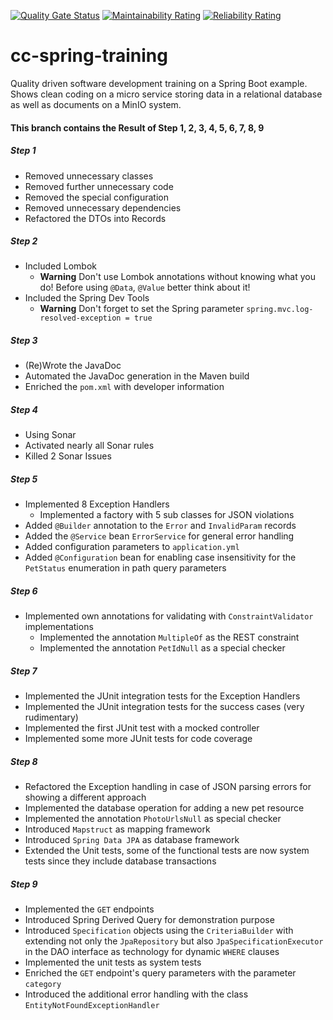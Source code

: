 [![Quality Gate Status](https://sonarcloud.io/api/project_badges/measure?project=dirweis_cc-spring-training&metric=alert_status)](https://sonarcloud.io/dashboard?id=dirweis_cc-spring-training)
[![Maintainability Rating](https://sonarcloud.io/api/project_badges/measure?project=dirweis_cc-spring-training&metric=sqale_rating)](https://sonarcloud.io/dashboard?id=dirweis_cc-spring-training)
[![Reliability Rating](https://sonarcloud.io/api/project_badges/measure?project=dirweis_cc-spring-training&metric=reliability_rating)](https://sonarcloud.io/dashboard?id=dirweis_cc-spring-training)
# cc-spring-training
Quality driven software development training on a Spring Boot example. Shows clean coding on a micro service storing data in a relational database as well as documents on a MinIO system.

#### This branch contains the Result of Step 1, 2, 3, 4, 5, 6, 7, 8, 9
##### Step 1
- Removed unnecessary classes
- Removed further unnecessary code
- Removed the special configuration
- Removed unnecessary dependencies
- Refactored the DTOs into Records

##### Step 2
- Included Lombok
     - **Warning** Don't use Lombok annotations without knowing what you do! Before using `@Data`, `@Value` better think about it!
- Included the Spring Dev Tools
     - **Warning** Don't forget to set the Spring parameter `spring.mvc.log-resolved-exception = true`

##### Step 3
- (Re)Wrote the JavaDoc
- Automated the JavaDoc generation in the Maven build
- Enriched the `pom.xml` with developer information

##### Step 4
- Using Sonar
- Activated nearly all Sonar rules
- Killed 2 Sonar Issues

##### Step 5
 - Implemented 8 Exception Handlers
     - Implemented a factory with 5 sub classes for JSON violations
 - Added `@Builder` annotation to the `Error` and `InvalidParam` records
 - Added the `@Service` bean `ErrorService` for general error handling
 - Added configuration parameters to `application.yml`
 - Added `@Configuration` bean for enabling case insensitivity for the `PetStatus` enumeration in path query parameters

##### Step 6
 - Implemented own annotations for validating with `ConstraintValidator` implementations
     - Implemented the annotation `MultipleOf` as the REST constraint
     - Implemented the annotation `PetIdNull` as a special checker

##### Step 7
 - Implemented the JUnit integration tests for the Exception Handlers
 - Implemented the JUnit integration tests for the success cases (very rudimentary)
 - Implemented the first JUnit test with a mocked controller
 - Implemented some more JUnit tests for code coverage

##### Step 8
 - Refactored the Exception handling in case of JSON parsing errors for showing a different approach
 - Implemented the database operation for adding a new pet resource
 - Implemented the annotation `PhotoUrlsNull` as special checker
 - Introduced `Mapstruct` as mapping framework
 - Introduced `Spring Data JPA` as database framework
 - Extended the Unit tests, some of the functional tests are now system tests since they include database transactions

##### Step 9
 - Implemented the `GET` endpoints
 - Introduced Spring Derived Query for demonstration purpose
 - Introduced `Specification` objects using the `CriteriaBuilder` with extending not only the `JpaRepository` but also `JpaSpecificationExecutor` in the DAO interface as technology for dynamic `WHERE` clauses 
 - Implemented the unit tests as system tests
 - Enriched the `GET` endpoint's query parameters with the parameter `category`
 - Introduced the additional error handling with the class `EntityNotFoundExceptionHandler`
